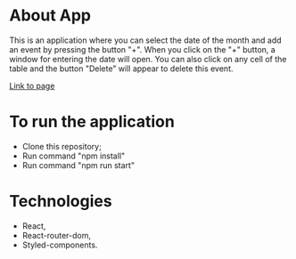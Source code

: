 # About App

This is an application where you can select the date of the month and add an event by pressing the button "+". When you click on the "+" button, a window for entering the date will open. You can also click on any cell of the table and the button "Delete" will appear to delete this event.

[Link to page](https://kristuwa.github.io/calendar/)

# To run the application

- Clone this repository;
- Run command "npm install"
- Run command "npm run start"

# Technologies

- React,
- React-router-dom,
- Styled-components.
